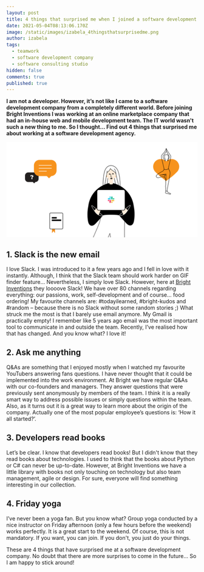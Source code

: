 ```yaml
---
layout: post
title: 4 things that surprised me when I joined a software development company
date: 2021-05-04T08:13:06.170Z
image: /static/images/izabela_4thingsthatsurprisedme.png
author: izabela
tags:
  - teamwork
  - software development company
  - software consulting studio
hidden: false
comments: true
published: true
---
```

**I am not a developer. However, it’s not like I came to a software development company from a completely different world. Before joining Bright Inventions I was working at an online marketplace company that had an in-house web and mobile development team. The IT world wasn't such a new thing to me. So I thought… Find out 4 things that surprised me about working at a software development agency.**

![working at software consulting studio ](/images/izabela_4thingsthatsurprisedme.png)

## 1. Slack is the new email

I love Slack. I was introduced to it a few years ago and I fell in love with it instantly. Although, I think that the Slack team should work harder on GIF finder feature… Nevertheless, I simply love Slack. However, here at [Bright Inventions](https://brightinventions.pl) they loooove Slack! We have over 80 channels regarding everything: our passions, work, self-development and of course… food ordering! My favourite channels are: #todayilearned, #bright-kudos and #random – because there is no Slack without some random stories ;) What struck me the most is that I barely use email anymore. My Gmail is practically empty! I remember like 5 years ago email was the most important tool to communicate in and outside the team. Recently, I’ve realised how that has changed. And you know what? I love it! 

## 2. Ask me anything

Q&As are something that I enjoyed mostly when I watched my favourite YouTubers answering fans questions. I have never thought that it could be implemented into the work environment. At Bright we have regular Q&As with our co-founders and managers. They answer questions that were previously sent anonymously by members of the team. I think it is a really smart way to address possible issues or simply questions within the team. Also, as it turns out it is a great way to learn more about the origin of the company. Actually one of the most popular employee’s questions is: ‘How it all started?’.

## 3. Developers read books

Let’s be clear. I know that developers read books! But I didn't know that they read books about technologies. I used to think that the books about Python or C# can never be up-to-date. However, at Bright Inventions we have a little library with books not only touching on technology but also team management, agile or design. For sure, everyone will find something interesting in our collection.

## 4. Friday yoga

I’ve never been a yoga fan. But you know what? Group yoga conducted by a nice instructor on Friday afternoon (only a few hours before the weekend) works perfectly. It is a great start to the weekend. Of course, this is not mandatory. If you want, you can join. If you don't, you just do your things. 

These are 4 things that have surprised me at a software development company. No doubt that there are more surprises to come in the future… So I am happy to stick around!
